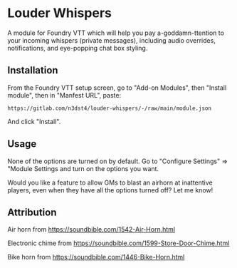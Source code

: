 # Louder Whispers

A module for Foundry VTT which will help you pay a-goddamn-ttention to your incoming whispers (private messages), including audio overrides, notifications, and eye-popping chat box styling.

## Installation

From the Foundry VTT setup screen, go to "Add-on Modules", then "Install module", then in "Manfest URL", paste:

```
https://gitlab.com/n3dst4/louder-whispers/-/raw/main/module.json
```

And click "Install".


## Usage

None of the options are turned on by default. Go to "Configure Settings" => "Module Settings and turn on the options you want.

Would you like a feature to allow GMs to blast an airhorn at inattentive players, even when they have all the options turned off? Let me know!


## Attribution

Air horn from https://soundbible.com/1542-Air-Horn.html

Electronic chime from https://soundbible.com/1599-Store-Door-Chime.html

Bike horn from https://soundbible.com/1446-Bike-Horn.html
